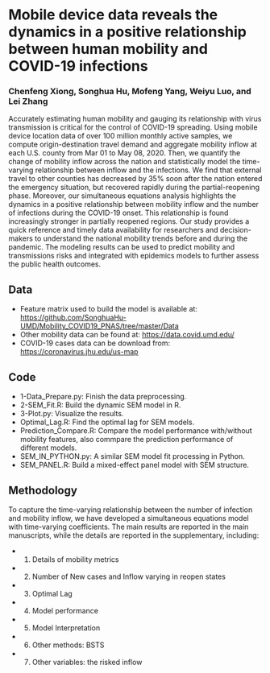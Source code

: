 # Mobile device data reveals the dynamics in a positive relationship between human mobility and COVID-19 infections
### Chenfeng Xiong, Songhua Hu, Mofeng Yang, Weiyu Luo, and Lei Zhang
Accurately estimating human mobility and gauging its relationship with virus transmission is critical for the control of COVID-19 spreading. Using mobile device location data of over 100 million monthly active samples, we compute origin-destination travel demand and aggregate mobility inflow at each U.S. county from Mar 01 to May 08, 2020. Then, we quantify the change of mobility inflow across the nation and statistically model the time-varying relationship between inflow and the infections. We find that external travel to other counties has decreased by 35% soon after the nation entered the emergency situation, but recovered rapidly during the partial-reopening phase. Moreover, our simultaneous equations analysis highlights the dynamics in a positive relationship between mobility inflow and the number of infections during the COVID-19 onset. This relationship is found increasingly stronger in partially reopened regions. Our study provides a quick reference and timely data availability for researchers and decision-makers to understand the national mobility trends before and during the pandemic. The modeling results can be used to predict mobility and transmissions risks and integrated with epidemics models to further assess the public health outcomes.

## Data
* Feature matrix used to build the model is available at:
https://github.com/SonghuaHu-UMD/Mobility_COVID19_PNAS/tree/master/Data
* Other mobility data can be found at:
https://data.covid.umd.edu/
* COVID-19 cases data can be download from:
https://coronavirus.jhu.edu/us-map

## Code
* 1-Data_Prepare.py: Finish the data preprocessing.
* 2-SEM_Fit.R: Build the dynamic SEM model in R.
* 3-Plot.py: Visualize the results.
* Optimal_Lag.R: Find the optimal lag for SEM models.
* Prediction_Compare.R: Compare the model performance with/without mobility features, also commpare the prediction performance of different models.
* SEM_IN_PYTHON.py: A similar SEM model fit processing in Python.
* SEM_PANEL.R: Build a mixed-effect panel model with SEM structure.

## Methodology
To capture the time-varying relationship between the number of infection and mobility inflow, we have developed a simultaneous equations model with time-varying coefficients. The main results are reported in the main manuscripts, while the details are reported in the supplementary, including:
* 1.	Details of mobility metrics
* 2.	Number of New cases and Inflow varying in reopen states 
* 3.	Optimal Lag
* 4.	Model performance 
* 5.	Model Interpretation
* 6.	Other methods: BSTS 
* 7.	Other variables: the risked inflow

